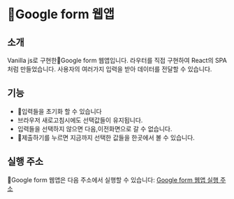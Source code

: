 # Google form 웹앱

## 소개
Vanilla js로 구현한Google form 웹앱입니다.
라우터를 직접 구현하여 React의 SPA처럼 만들었습니다.
사용자의 여러가지 입력을 받아 데이터를 전달할 수 있습니다.


## 기능
- 입력들을 초기화 할 수 있습니다
- 브라우저 새로고침시에도 선택값들이 유지됩니다.
- 입력들을 선택하지 않으면 다음,이전화면으로 갈 수 없습니다.
- 제출하기를 누르면 지금까지 선택한 값들을 한곳에서 볼 수 있습니다.

## 실행 주소
Google form 웹앱은 다음 주소에서 실행할 수 있습니다: [Google form 웹앱 실행 주소](https://vanilla-googleform-spa.netlify.app/)
